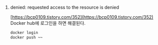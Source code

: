 1. denied: requested access to the resource is denied
    
    [https://bcp0109.tistory.com/352](https://bcp0109.tistory.com/352)
    Docker hub에 로그인을 하면 해결된다. 
    
    ```bash
    docker login
    docker push ~~
    ```